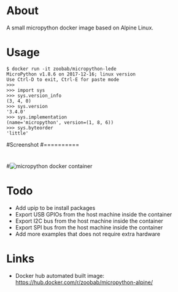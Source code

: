 About
=====

A small micropython docker image based on Alpine Linux.

Usage
=====

```
$ docker run -it zoobab/micropython-lede
MicroPython v1.8.6 on 2017-12-16; linux version
Use Ctrl-D to exit, Ctrl-E for paste mode
>>> 
>>> import sys
>>> sys.version_info
(3, 4, 0)
>>> sys.version
'3.4.0'
>>> sys.implementation
(name='micropython', version=(1, 8, 6))
>>> sys.byteorder
'little'
```

#Screenshot
#==========
#
#![micropython docker container](micropython-docker.png)

Todo
====

* Add upip to be install packages
* Export USB GPIOs from the host machine inside the container
* Export I2C bus from the host machine inside the container
* Export SPI bus from the host machine inside the container
* Add more examples that does not require extra hardware

Links
=====

* Docker hub automated built image: https://hub.docker.com/r/zoobab/micropython-alpine/

